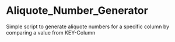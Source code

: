 # Aliquote_Number_Generator
Simple script to generate aliquote numbers for a specific column by comparing a value from KEY-Column
